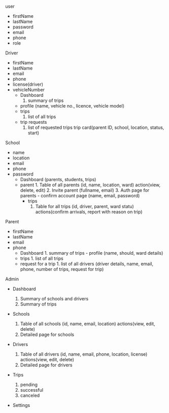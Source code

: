 user

- firstName
- lastName
- password
- email
- phone
- role


Driver

- firstName
- lastName
- email
- phone
- license(driver)
- vehicleNumber
  - Dashboard
    1. summary of trips
  - profile
    (name, vehicle no., licence, vehicle model)
  - trips
    1. list of all trips
  - trip requests
    1. list of requested trips
       trip card(parent ID, school, location, status, start)

School

- name
- location
- email
- phone
- password
  - Dashboard
    (parents, students, trips)
  - parent 1. Table of all parents
    (id, name, location, ward)
    action(view, delete, edit) 2. Invite parent
    (fullname, email) 3. Auth page for parents - confirm account page
    (name, email, password)
    - trips
      1. Table for all trips
         (id, driver, parent, ward statu)
         actions(confirm arrivals, report with reason on trip)

Parent

- firstName
- lastName
- email
- phone
  - Dashboard 1. summary of trips - profile
    (name, should, ward details)
  - trips 1. list of all trips
  - request for a trip 1. list of all drivers
    (driver details, name, email, phone, number of trips, request for trip)

Admin

- Dashboard

  1. Summary of schools and drivers
  2. Summary of trips

- Schools

  1. Table of all schools
     (id, name, email, location)
     actions(view, edit, delete)
  2. Detailed page for schools

- Drivers

  1. Table of all drivers
     (id, name, email, phone, location, license)
     actions(view, edit, delete)
  2. Detailed page for drivers

- Trips

  1. pending
  2. successful
  3. canceled

- Settings
